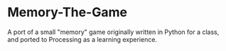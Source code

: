 Memory-The-Game
===============

A port of a small "memory" game originally written in Python for a class, and ported to Processing as a learning experience.
